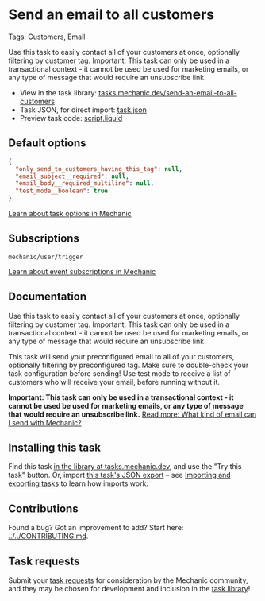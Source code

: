 # Send an email to all customers

Tags: Customers, Email

Use this task to easily contact all of your customers at once, optionally filtering by customer tag. Important: This task can only be used in a transactional context - it cannot be used be used for marketing emails, or any type of message that would require an unsubscribe link.

* View in the task library: [tasks.mechanic.dev/send-an-email-to-all-customers](https://tasks.mechanic.dev/send-an-email-to-all-customers)
* Task JSON, for direct import: [task.json](../../tasks/send-an-email-to-all-customers.json)
* Preview task code: [script.liquid](./script.liquid)

## Default options

```json
{
  "only_send_to_customers_having_this_tag": null,
  "email_subject__required": null,
  "email_body__required_multiline": null,
  "test_mode__boolean": true
}
```

[Learn about task options in Mechanic](https://learn.mechanic.dev/core/tasks/options)

## Subscriptions

```liquid
mechanic/user/trigger
```

[Learn about event subscriptions in Mechanic](https://learn.mechanic.dev/core/tasks/subscriptions)

## Documentation

Use this task to easily contact all of your customers at once, optionally filtering by customer tag. Important: This task can only be used in a transactional context - it cannot be used be used for marketing emails, or any type of message that would require an unsubscribe link.

This task will send your preconfigured email to all of your customers, optionally filtering by preconfigured tag. Make sure to double-check your task configuration before sending! Use test mode to receive a list of customers who will receive your email, before running without it.

**Important: This task can only be used in a transactional context - it cannot be used be used for marketing emails, or any type of message that would require an unsubscribe link.** [Read more: What kind of email can I send with Mechanic?](https://help.usemechanic.com/en/articles/3140336-what-kind-of-email-can-i-send-with-mechanic)

## Installing this task

Find this task [in the library at tasks.mechanic.dev](https://tasks.mechanic.dev/send-an-email-to-all-customers), and use the "Try this task" button. Or, import [this task's JSON export](../../tasks/send-an-email-to-all-customers.json) – see [Importing and exporting tasks](https://learn.mechanic.dev/core/tasks/import-and-export) to learn how imports work.

## Contributions

Found a bug? Got an improvement to add? Start here: [../../CONTRIBUTING.md](../../CONTRIBUTING.md).

## Task requests

Submit your [task requests](https://mechanic.canny.io/task-requests) for consideration by the Mechanic community, and they may be chosen for development and inclusion in the [task library](https://tasks.mechanic.dev/)!
